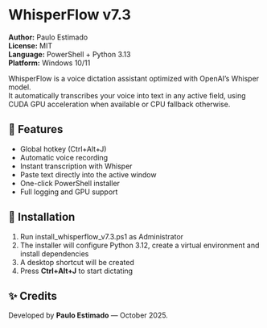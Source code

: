 # WhisperFlow v7.3
**Author:** Paulo Estimado  
**License:** MIT  
**Language:** PowerShell + Python 3.13  
**Platform:** Windows 10/11  

WhisperFlow is a voice dictation assistant optimized with OpenAI’s Whisper model.  
It automatically transcribes your voice into text in any active field, using CUDA GPU acceleration when available or CPU fallback otherwise.

## 🧠 Features
- Global hotkey (Ctrl+Alt+J)
- Automatic voice recording
- Instant transcription with Whisper
- Paste text directly into the active window
- One-click PowerShell installer
- Full logging and GPU support

## 🧰 Installation
1. Run install_whisperflow_v7.3.ps1 as Administrator  
2. The installer will configure Python 3.12, create a virtual environment and install dependencies  
3. A desktop shortcut will be created  
4. Press **Ctrl+Alt+J** to start dictating

## ✨ Credits
Developed by **Paulo Estimado** — October 2025.

